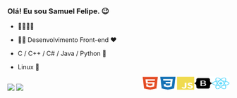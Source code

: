 ### Olá! Eu sou Samuel Felipe. 😉

- 🧑‍💻🇧🇷
- 🧑‍🎨 Desenvolvimento Front-end ❤️
- C / C++ / C# / Java / Python 👾
- Linux 🐧

  <img align="right" alt="Samuca-React" height="30" width="40"
  src="https://github.com/devicons/devicon/blob/master/icons/react/react-original.svg">
  
  <img align="right" alt="Samuca-Bootstrap" height="30" width="40"
  src="https://github.com/devicons/devicon/blob/master/icons/bootstrap/bootstrap-plain.svg">
  
  <img align="right" alt="Samuca-Javascript" height="30" width="40"
  src="https://github.com/devicons/devicon/blob/master/icons/javascript/javascript-plain.svg">
  
  <img align="right" alt="Samuca-CSS" height="30" width="40"          src="https://github.com/devicons/devicon/blob/master/icons/css3/css3-plain.svg">

  <img align="right" alt="Samuca-HTML" height="30" width="40" src="https://github.com/devicons/devicon/blob/master/icons/html5/html5-plain.svg">
  
  

  ##
  
  
<div>
  <a href="https://instagram.com/samuelf_felipe" target="_blank"><img src="https://img.shields.io/badge/-Instagram-%23E4405F?style=for-the-badge&logo=instagram&logoColor=white" target="_blank"></a>
  <a href = "mailto:samuelzfelipe01@gmail.com"><img src="https://img.shields.io/badge/-Gmail-%23333?style=for-the-badge&logo=gmail&logoColor=white" target="_blank"></a>
</div> 
